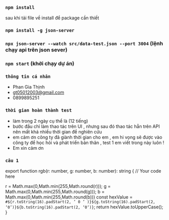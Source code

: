 ### `npm install`
sau khi tải file về install để package cần thiết 
### `npm install -g json-server`
### `npx json-server --watch src/data-test.json --port 3004` (lệnh chạy api trên json sever)

### `npm start` (khởi chạy dự án)

### `thông tin cá nhân `
+ Phan Gia Thịnh 
+ gt05012003@gmail.com
+ 0899895251
### `thời gian hoàn thành test `
+ làm trong 2 ngày cụ thể là (12 tiếng)
+ bước đầu chỉ làm thao tác trên UI , nhưng sau đó thao tác hẵn trên API nên mất khá nhiều thời gian để nghiên cứu 
+ em cảm ơn công ty đã giành thời gian cho em , em hi vọng sẽ được vào công ty để học hỏi và phát triển bản thân , test 1 em viết trong này luôn ! 
+ Em xin cảm ơn 




### `câu 1`
export function rgb(r: number, g: number, b: number): string { 
// Your code here

r = Math.max(0,Math.min(255,Math.round(r)));
g = Math.max(0,Math.min(255,Math.round(g)));
b = Math.max(0,Math.min(255,Math.round(b)))
const hexValue  = `#${r.toString(16).padStart(2, ’ 0 ’ )}${g.toString(16).padStart(2, ‘0’)}${b.toString(16).padStart(2, ‘0‘)}`;
return hexValue.toUpperCase();
} 
